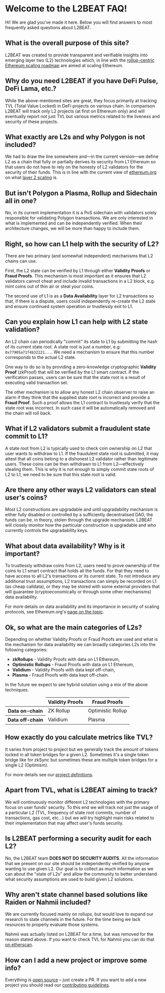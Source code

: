 # Welcome to the L2BEAT FAQ!

Hi! We are glad you've made it here. Below you will find answers to most frequently asked questions about L2BEAT.

## What is the overall purpose of this site?

L2BEAT was created to provide transparent and verifiable insights into emerging layer two (L2) technologies which, in line with the [rollup-centric Ethereum scaling roadmap](https://ethereum-magicians.org/t/a-rollup-centric-ethereum-roadmap/4698) are aimed at scaling Ethereum.

## Why do you need L2BEAT if you have DeFi Pulse, DeFi Lama, etc.?

While the above-mentioned sites are great, they focus primarily at tracking TVL (Total Value Locked) in DeFi projects on various chain. In comparison L2BEAT will track only L2 projects (at first on Ethereum only) and will eventually report not just TVL but various metrics related to the liveness and security of these projects.

## What exactly are L2s and why Polygon is not included?

We had to draw the line somewhere and&mdash;in the current version&mdash;we define L2 as a chain that fully or partially derives its security from L1 Ethereum so that users do not have to rely on the honesty of L2 validators for the security of their funds. This is in line with the current view of [ethereum.org](https://ethereum.org) on what [layer 2 scaling](https://ethereum.org/en/developers/docs/scaling/) is.

## But isn't Polygon a Plasma, Rollup and Sidechain all in one?

No, in its current implementation it is a PoS sidechain with validators solely responsible for validating Polygon transactions. We are only interested in what is implemented and can be independently verified. When their architecture changes, we will be more than happy to include them.

## Right, so how can L1 help with the security of L2?

There are two primary (and somewhat independent) mechanisms that L2 chains can use.

First, the L2 state can be verified by L1 through either **Validity Proofs** or **Fraud Proofs**. This mechanism is most important as it ensures that L2 validators cannot cheat and include invalid transactions in a L2 block, e.g. mint coins out of thin air or steal your coins.

The second use of L1 is as a **Data Availability** layer for L2 transactions so that, if there is a dispute, users could independently re-create the L2 state and ensure continued system operation or trustlessly exit to L1.

## Can you explain how L1 can help with L2 state validation?

An L2 chain can periodically "commit" its state to L1 by submitting the hash of its current state root. A state root is just a number, e.g: `0x77905a71f4b32221...`. We need a mechanism to ensure that this number corresponds to the actual L2 state.

One way to do so is by providing a zero-knowledge cryptographic **Validity Proof** (zkProof) that will be verified by the L1 smart contract. If the verification passes, users can be sure that the state root is a result of executing valid transaction set.

The other mechanism is to allow any honest L2 chain observer to raise an alarm if they think that the supplied state root is incorrect and provide a **Fraud Proof**. Such a proof allows the L1 contract to trustlessly verify that the state root was incorrect. In such case it will be automatically removed and the chain will roll back.

## What if L2 validators submit a fraudulent state commit to L1?

A state root from L2 is typically used to check coin ownership on L2 that user wants to withdraw to L1. If the fraudulent state root is submitted, it may attest that all coins belong to a dishonest L2 validator rather than legitimate users. These coins can be then withdrawn to L1 from L2&mdash;effectively stealing them. This is why it is not enough to simply commit state roots of L2 to L1, we need to be sure that this state root is valid.

## Are there any other ways L2 validators can steal user's coins?

Most L2 constructions are upgradable and until upgradability mechanism is either fully disabled or controlled by a sufficiently decentralised DAO, the funds can be, in theory, stolen through the upgrade mechanism. L2BEAT will closely monitor how the particular construction is upgradable and who currently controls the upgradability keys.

## What about data availability? Why is it important?

To trustlessly withdraw coins from L2, users need to prove ownership of the coins to L1 smart contract that holds all the funds. For that they need to have access to all L2's transactions or its current state. To not introduce any additional trust assumptions, L2 transactions can simply be recorded on L1 (as cheap calldata), or they may be stored with some external providers that will guarantee (cryptoeconomically or through some other mechanisms) data availability.

For more details on data availability and its importance in security of scaling protocols, see Ethereum.org's [page on the topic](https://ethereum.org/en/developers/docs/data-availability/). 

<h2 id="categories">Ok, so what are the main categories of L2s?</h2>

Depending on whether Validity Proofs or Fraud Proofs are used and what is the mechanism for data availability we can broadly categories L2s into the following categories:

- **zkRollups** - Validity Proofs with data on L1 Ethereum,
- **Optimistic Rollups** - Fraud Proofs with data on L1 Ethereum,
- **Validium** - Validity Proofs with data kept off-chain,
- **Plasma** - Fraud Proofs with data kept off-chain.

In the future we expect to see hybrid solution using a mix of the above techniques.

<table class="Faq-Table">
  <thead>
    <tr>
      <td></td>
      <th>Validity Proofs</th>
      <th>Fraud Proofs</th>
    </tr>
  </thead>
  <tbody>
    <tr>
      <th>Data on-chain</th>
      <td>ZK Rollup</td>
      <td>Optimistic Rollup</td>
    </tr>
    <tr>
      <th>Data off-chain</th>
      <td>Validium</td>
      <td>Plasma</td>
    </tr>
  </tbody>
</table>

## How exactly do you calculate metrics like TVL?

It varies from project to project but we generally track the amount of tokens locked in all token bridges for a given L2. Sometimes it's a single token bridge like for zkSync but sometimes these are multiple token bridges for a single L2 (Optimism).

For more details see our [project definitions](https://github.com/l2beat/l2beat/tree/master/packages/config/src/projects).

## Apart from TVL, what is L2BEAT aiming to track?

We will continuously monitor different L2 technologies with the primary focus on user funds' security. To this end we will track not just the usage of a particular L2 (TVL, frequency of state root commits, number of transactions, gas cost, etc...) but we will try highlight main risks related to their implementation that may affect user's funds security.

## Is L2BEAT performing a security audit for each L2?

No, the L2BEAT team **DOES NOT DO SECURITY AUDITS**. All the information that we present on our site should be independently verified by anyone wanting to use given L2. Our goal is to collect as much information as we can about the "state of L2s" and allow the community to better understand what security assumptions are used to build given L2 solutions.

## Why aren't state channel based solutions like Raiden or Nahmii included?

We are currently focused mainly on rollups, but would love to expand our research to state channels in the future. For the time being we lack resources to properly evaluate those systems.

Nahmii was actually listed on L2BEAT for a time, but was removed for the reason stated above.
If you want to check TVL for Nahmii you can do that [on etherscan](https://etherscan.io/address/0xCc8D82f6ba952966E63001c7B320EEF2Ae729099).

## How can I add a new project or improve some info?

Everything is [open source](https://github.com/l2beat/l2beat) &ndash; just create a PR. If you want
to add a new project you should read our [contributing guidelines](https://github.com/l2beat/l2beat/tree/master/CONTRIBUTING.md).
